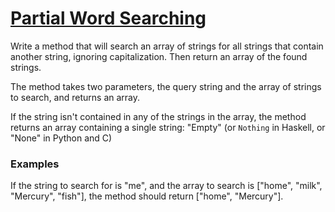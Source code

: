 # [Partial Word Searching](https://www.codewars.com/kata/partial-word-searching "https://www.codewars.com/kata/54b81566cd7f51408300022d")

Write a method that will search an array of strings for all strings that contain another string, ignoring capitalization. Then return an array of the found strings. 

The method takes two parameters, the query string and the array of strings to search, and returns an array. 

If the string isn't contained in any of the strings in the array, the method returns an array containing a single string: "Empty" (or `Nothing` in Haskell, or "None" in Python and C)

### Examples
If the string to search for is "me", and the array to search is ["home", "milk", "Mercury", "fish"], the method should return ["home", "Mercury"].
